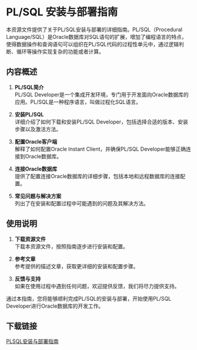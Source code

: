 # PL/SQL 安装与部署指南

本资源文件提供了关于PL/SQL安装与部署的详细指南。PL/SQL（Procedural Language/SQL）是Oracle数据库对SQL语句的扩展，增加了编程语言的特点，使得数据操作和查询语句可以组织在PL/SQL代码的过程性单元中，通过逻辑判断、循环等操作实现复杂的功能或者计算。

## 内容概述

1. **PL/SQL简介**  
   PL/SQL Developer是一个集成开发环境，专门用于开发面向Oracle数据库的应用。PL/SQL是一种程序语言，叫做过程化SQL语言。

2. **安装PL/SQL**  
   详细介绍了如何下载和安装PL/SQL Developer，包括选择合适的版本、安装步骤以及激活方法。

3. **配置Oracle客户端**  
   解释了如何配置Oracle Instant Client，并确保PL/SQL Developer能够正确连接到Oracle数据库。

4. **连接Oracle数据库**  
   提供了配置连接Oracle数据库的详细步骤，包括本地和远程数据库的连接配置。

5. **常见问题与解决方案**  
   列出了在安装和配置过程中可能遇到的问题及其解决方法。

## 使用说明

1. **下载资源文件**  
   下载本资源文件，按照指南逐步进行安装和配置。

2. **参考文章**  
   参考提供的描述文章，获取更详细的安装和配置步骤。

3. **反馈与支持**  
   如果在使用过程中遇到任何问题，欢迎提供反馈，我们将尽力提供支持。

通过本指南，您将能够顺利完成PL/SQL的安装与部署，开始使用PL/SQL Developer进行Oracle数据库的开发工作。

## 下载链接

[PLSQL安装与部署指南](https://pan.quark.cn/s/321efe0a454d)